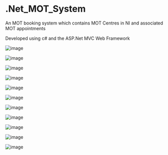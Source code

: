 # .Net_MOT_System
An MOT booking system which contains MOT Centres in NI and associated MOT appointments

Developed using c# and the ASP.Net MVC Web Framework

![image](https://user-images.githubusercontent.com/72694473/110524040-cc2ba300-810a-11eb-912d-d91f9317ec4c.png)


![image](https://user-images.githubusercontent.com/72694473/110524100-de0d4600-810a-11eb-90a3-a51d628457d4.png)


![image](https://user-images.githubusercontent.com/72694473/110524145-ebc2cb80-810a-11eb-97ee-e991f356d072.png)


![image](https://user-images.githubusercontent.com/72694473/110524215-04cb7c80-810b-11eb-946a-a2149b50afff.png)


![image](https://user-images.githubusercontent.com/72694473/110524272-17de4c80-810b-11eb-8cfe-26b1269ae513.png)


![image](https://user-images.githubusercontent.com/72694473/110524322-2593d200-810b-11eb-9ecb-6c20a2c76074.png)


![image](https://user-images.githubusercontent.com/72694473/110524394-3cd2bf80-810b-11eb-9117-4a99c2f1b3cc.png)


![image](https://user-images.githubusercontent.com/72694473/110524437-4bb97200-810b-11eb-8119-8089f737f92b.png)


![image](https://user-images.githubusercontent.com/72694473/110524479-5b38bb00-810b-11eb-901e-b666465fe6d5.png)


![image](https://user-images.githubusercontent.com/72694473/110524526-6db2f480-810b-11eb-86b6-cf62bd3959b8.png)


![image](https://user-images.githubusercontent.com/72694473/110524594-802d2e00-810b-11eb-80aa-f50f703e23dd.png)
